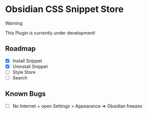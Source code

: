 # Obsidian CSS Snippet Store

> [!WARNING]
> This Plugin is currently under development!

## Roadmap

- [x] Install Snippet
- [x] Uninstall Snippet
- [ ] Style Store
- [ ] Search

## Known Bugs
- [ ] No Internet + open Settings > Appearance => Obsidian freezes
